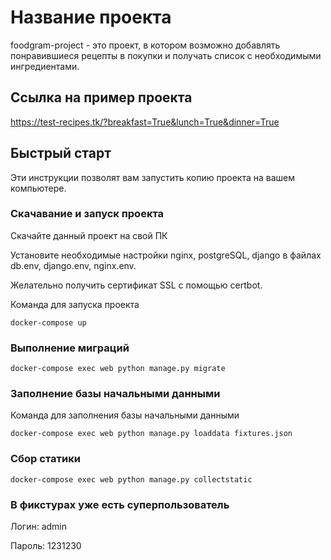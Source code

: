 # Название проекта

foodgram-project - это проект, в котором возможно добавлять понравившиеся рецепты в покупки и получать список с необходимыми ингредиентами.

## Ссылка на пример проекта 

https://test-recipes.tk/?breakfast=True&lunch=True&dinner=True

## Быстрый старт

Эти инструкции позволят вам запустить копию проекта на вашем компьютере.

### Скачавание и запуск проекта

Скачайте данный проект на свой ПК

Установите необходимые настройки nginx, postgreSQL, django в файлах db.env, django.env, nginx.env.

Желательно получить сертификат SSL c помощью certbot.

Команда для запуска проекта
 
```
docker-compose up
```

### Выполнение миграций

```
docker-compose exec web python manage.py migrate
```

### Заполнение базы начальными данными

Команда для заполнения базы начальными данными

```
docker-compose exec web python manage.py loaddata fixtures.json
```

### Сбор статики

```
docker-compose exec web python manage.py collectstatic
```

### В фикстурах уже есть суперпользователь

Логин: admin

Пароль: 1231230
